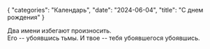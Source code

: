 {
"categories": "Календарь",
"date": "2024-06-04",
"title": "С днем рождения"
}

Два имени избегают произносить.  
Его -- убоявшись тьмы. И твое -- тебя убоявшегося убоявшись.
